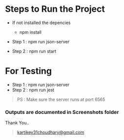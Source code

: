 # Steps to Run the Project

- If not installed the depencies

  - npm install

- Step 1 : npm run json-server
- Step 2 : npm run start

# For Testing

- Step 1 : npm run json-server
- Step 2 : npm run jest

> PS : Make sure the server runs at port 6565

### Outputs are documented in Screenshots folder

Thank You..

> kartikey31choudhary@gmail.com
